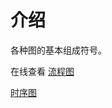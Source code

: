 # 介绍

各种图的基本组成符号。

在线查看
[流程图](https://viewer.diagrams.net/?tags=%7B%7D&highlight=0000ff&edit=_blank&layers=1&nav=1&title=%E6%B5%81%E7%A8%8B%E5%9B%BE.drawio#Uhttps%3A%2F%2Fraw.githubusercontent.com%2Fzhuoooo%2Fdesign-diagram%2Fmain%2F%25E8%25AE%25BE%25E8%25AE%25A1%25E8%2583%25BD%25E5%258A%259B%2F%25E6%25B5%2581%25E7%25A8%258B%25E5%259B%25BE.drawio)

[时序图](https://viewer.diagrams.net/?tags=%7B%7D&highlight=0000ff&edit=_blank&layers=1&nav=1&title=%E6%97%B6%E5%BA%8F%E5%9B%BE.drawio#Uhttps%3A%2F%2Fraw.githubusercontent.com%2Fzhuoooo%2Fdesign-diagram%2Fmain%2F%25E8%25AE%25BE%25E8%25AE%25A1%25E8%2583%25BD%25E5%258A%259B%2F%25E6%2597%25B6%25E5%25BA%258F%25E5%259B%25BE.drawio)